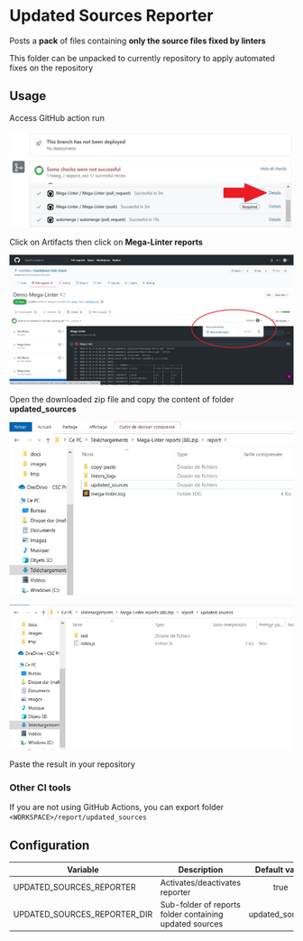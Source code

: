 # Updated Sources Reporter

Posts a **pack** of files containing **only the source files fixed by linters**

This folder can be unpacked to currently repository to apply automated fixes on the repository

## Usage

Access GitHub action run

![Screenshot](../assets/images/AccessActionRun.jpg)

Click on Artifacts then click on **Mega-Linter reports**

![Screenshot](../assets/images/TextReporter_1.jpg)

Open the downloaded zip file and copy the content of folder **updated_sources**

![Screenshot](../assets/images/UpdatedSourcesReporter_1.jpg)

![Screenshot](../assets/images/UpdatedSourcesReporter_2.jpg)

Paste the result in your repository

### Other CI tools

If you are not using GitHub Actions, you can export folder `<WORKSPACE>/report/updated_sources`

## Configuration

| Variable | Description | Default value |
| ----------------- | -------------- | :--------------: |
| UPDATED_SOURCES_REPORTER | Activates/deactivates reporter | true |
| UPDATED_SOURCES_REPORTER_DIR | Sub-folder of reports folder containing updated sources | updated_sources |
